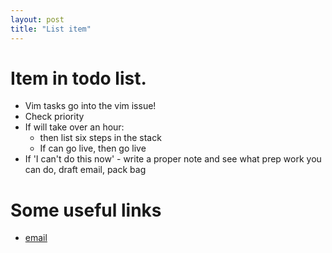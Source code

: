 ```yaml
--- 
layout: post
title: "List item" 
---
```



# Item in todo list. 
* Vim tasks go into the vim issue! 
* Check priority
* If will take over an hour:  
  * then list six steps in the stack 
  * If can go live, then go live 
* If 'I can't do this now' - write a proper note and see what prep work you can do, draft email, pack bag 


# Some useful links
* [email](email)
